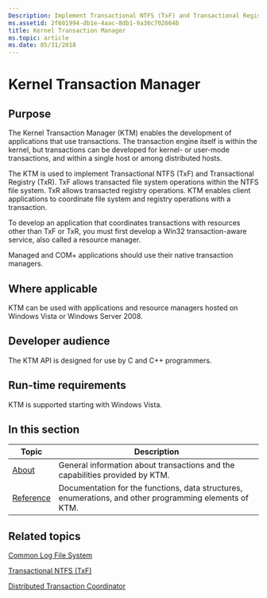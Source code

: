 ```yaml
---
Description: Implement Transactional NTFS (TxF) and Transactional Registry (TxR). TxF allows transacted file system operations within NTFS. TxR allows transacted registry operations. Coordinate file system and registry operations with a transaction.
ms.assetid: 2f601994-db1e-4aac-8db1-9a36c702664b
title: Kernel Transaction Manager
ms.topic: article
ms.date: 05/31/2018
---
```


# Kernel Transaction Manager

## Purpose

The Kernel Transaction Manager (KTM) enables the development of applications that use transactions. The transaction engine itself is within the kernel, but transactions can be developed for kernel- or user-mode transactions, and within a single host or among distributed hosts.

The KTM is used to implement Transactional NTFS (TxF) and Transactional Registry (TxR). TxF allows transacted file system operations within the NTFS file system. TxR allows transacted registry operations. KTM enables client applications to coordinate file system and registry operations with a transaction.

To develop an application that coordinates transactions with resources other than TxF or TxR, you must first develop a Win32 transaction-aware service, also called a resource manager.

Managed and COM+ applications should use their native transaction managers.

## Where applicable

KTM can be used with applications and resource managers hosted on Windows Vista or Windows Server 2008.

## Developer audience

The KTM API is designed for use by C and C++ programmers.

## Run-time requirements

KTM is supported starting with Windows Vista.

## In this section



| Topic                                     | Description                                                                                                       |
|-------------------------------------------|-------------------------------------------------------------------------------------------------------------------|
| [About](about-ktm.md)<br/>         | General information about transactions and the capabilities provided by KTM.<br/>                           |
| [Reference](ktm-reference.md)<br/> | Documentation for the functions, data structures, enumerations, and other programming elements of KTM.<br/> |



 

## Related topics

<dl> <dt>

[Common Log File System](https://msdn.microsoft.com/library/windows/desktop/bb986747)
</dt> <dt>

[Transactional NTFS (TxF)](https://msdn.microsoft.com/library/windows/desktop/bb968806)
</dt> <dt>

[Distributed Transaction Coordinator](http://go.microsoft.com/fwlink/p/?linkid=139572)
</dt> </dl>

 

 




